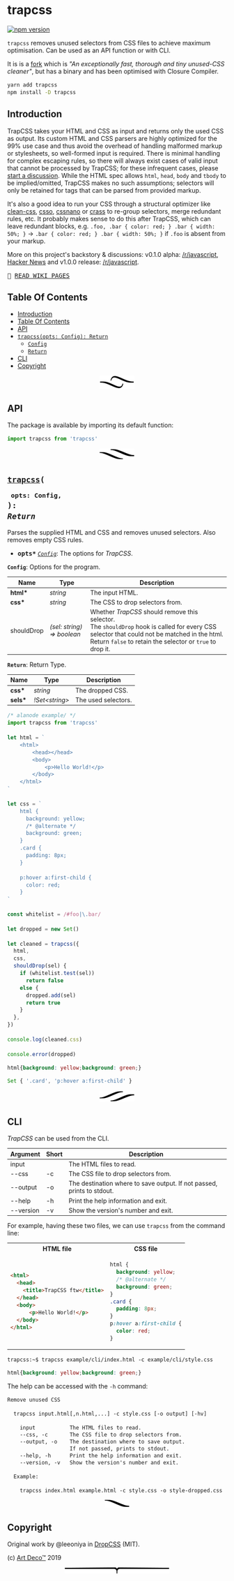 # trapcss

[![npm version](https://badge.fury.io/js/trapcss.svg)](https://www.npmjs.com/package/trapcss)

`trapcss` removes unused selectors from CSS files to achieve maximum optimisation. Can be used as an API function or with CLI.

It is is a [fork](https://github.com/leeoniya/dropcss) which is _"An exceptionally fast, thorough and tiny unused-CSS cleaner"_, but has a binary and has been optimised with Closure Compiler.

```sh
yarn add trapcss
npm install -D trapcss
```

## Introduction

TrapCSS takes your HTML and CSS as input and returns only the used CSS as output. Its custom HTML and CSS parsers are highly optimized for the 99% use case and thus avoid the overhead of handling malformed markup or stylesheets, so well-formed input is required. There is minimal handling for complex escaping rules, so there will always exist cases of valid input that cannot be processed by TrapCSS; for these infrequent cases, please [start a discussion](https://github.com/leeoniya/dropcss/issues). While the HTML spec allows `html`, `head`, `body` and `tbody` to be implied/omitted, TrapCSS makes no such assumptions; selectors will only be retained for tags that can be parsed from provided markup.

It's also a good idea to run your CSS through a structural optimizer like [clean-css](https://github.com/jakubpawlowicz/clean-css), [csso](https://github.com/css/csso), [cssnano](https://github.com/cssnano/cssnano) or [crass](https://github.com/mattbasta/crass) to re-group selectors, merge redundant rules, etc. It probably makes sense to do this after TrapCSS, which can leave redundant blocks, e.g. `.foo, .bar { color: red; } .bar { width: 50%; }` -> `.bar { color: red; } .bar { width: 50%; }` if `.foo` is absent from your markup.

More on this project's backstory & discussions: v0.1.0 alpha: [/r/javascript](https://old.reddit.com/r/javascript/comments/b3mcu8/dropcss_010_a_minimal_and_thorough_unused_css/), [Hacker News](https://news.ycombinator.com/item?id=19469080) and v1.0.0 release: [/r/javascript](https://old.reddit.com/r/javascript/comments/bb7im2/dropcss_v100_an_exceptionally_fast_thorough_and/).

<kbd>📙 [READ WIKI PAGES](../../wiki)</kbd>

## Table Of Contents

- [Introduction](#introduction)
- [Table Of Contents](#table-of-contents)
- [API](#api)
- [`trapcss(opts: Config): Return`](#trapcssopts-config-return)
  * [`Config`](#type-config)
  * [`Return`](#type-return)
- [CLI](#cli)
- [Copyright](#copyright)

<p align="center"><a href="#table-of-contents">
  <img src="/.documentary/section-breaks/0.svg?sanitize=true">
</a></p>

## API

The package is available by importing its default function:

```js
import trapcss from 'trapcss'
```

<p align="center"><a href="#table-of-contents">
  <img src="/.documentary/section-breaks/1.svg?sanitize=true">
</a></p>

## <code><ins>trapcss</ins>(</code><sub><br/>&nbsp;&nbsp;`opts: Config,`<br/></sub><code>): <i>Return</i></code>
Parses the supplied HTML and CSS and removes unused selectors. Also removes empty CSS rules.

 - <kbd><strong>opts*</strong></kbd> <em><code><a href="#type-config" title="Options for the program.">Config</a></code></em>: The options for _TrapCSS_.

__<a name="type-config">`Config`</a>__: Options for the program.

|    Name    |               Type                |                                                                                                 Description                                                                                                  |
| ---------- | --------------------------------- | ------------------------------------------------------------------------------------------------------------------------------------------------------------------------------------------------------------ |
| __html*__  | <em>string</em>                   | The input HTML.                                                                                                                                                                                              |
| __css*__   | <em>string</em>                   | The CSS to drop selectors from.                                                                                                                                                                              |
| shouldDrop | <em>(sel: string) => boolean</em> | Whether _TrapCSS_ should remove this selector.<br/>The `shouldDrop` hook is called for every CSS selector that could not be matched in the html. Return `false` to retain the selector or `true` to drop it. |

__<a name="type-return">`Return`</a>__: Return Type.

|   Name    |            Type             |     Description     |
| --------- | --------------------------- | ------------------- |
| __css*__  | <em>string</em>             | The dropped CSS.    |
| __sels*__ | <em>!Set&lt;string&gt;</em> | The used selectors. |

```js
/* alanode example/ */
import trapcss from 'trapcss'

let html = `
    <html>
        <head></head>
        <body>
            <p>Hello World!</p>
        </body>
    </html>
`

let css = `
    html {
      background: yellow;
      /* @alternate */
      background: green;
    }
    .card {
      padding: 8px;
    }

    p:hover a:first-child {
      color: red;
    }
`

const whitelist = /#foo|\.bar/

let dropped = new Set()

let cleaned = trapcss({
  html,
  css,
  shouldDrop(sel) {
    if (whitelist.test(sel))
      return false
    else {
      dropped.add(sel)
      return true
    }
  },
})

console.log(cleaned.css)

console.error(dropped)
```

```css
html{background: yellow;background: green;}
```
```js
Set { '.card', 'p:hover a:first-child' }
```

<p align="center"><a href="#table-of-contents">
  <img src="/.documentary/section-breaks/2.svg?sanitize=true">
</a></p>

## CLI

_TrapCSS_ can be used from the CLI.

<table>
 <thead>
  <tr>
   <th>Argument</th> 
   <th>Short</th>
   <th>Description</th>
  </tr>
 </thead>
  <tr>
   <td>input</td>
   <td></td>
   <td>The HTML files to read.</td>
  </tr>
  <tr>
   <td>--css</td>
   <td>-c</td>
   <td>The CSS file to drop selectors from.</td>
  </tr>
  <tr>
   <td>--output</td>
   <td>-o</td>
   <td>The destination where to save output.
    If not passed, prints to stdout.</td>
  </tr>
  <tr>
   <td>--help</td>
   <td>-h</td>
   <td>Print the help information and exit.</td>
  </tr>
  <tr>
   <td>--version</td>
   <td>-v</td>
   <td>Show the version's number and exit.</td>
  </tr>
</table>

For example, having these two files, we can use `trapcss` from the command line:

<table>
<tr>
  <th>HTML file</th>
  <th>CSS file</th>
</tr>
<tr>
  <td>

  ```html
  <html>
    <head>
      <title>TrapCSS ftw</title>
    </head>
    <body>
        <p>Hello World!</p>
    </body>
  </html>
  ```
  </td>
  <td>

  ```css
  html {
    background: yellow;
    /* @alternate */
    background: green;
  }
  .card {
    padding: 8px;
  }
  p:hover a:first-child {
    color: red;
  }
  ```
  </td>
</tr>
</table>

```console
trapcss:~$ trapcss example/cli/index.html -c example/cli/style.css
```

```css
html{background: yellow;background: green;}
```

The help can be accessed with the `-h` command:

```
Remove unused CSS

  trapcss input.html[,n.html,...] -c style.css [-o output] [-hv]

	input        	The HTML files to read.
	--css, -c    	The CSS file to drop selectors from.
	--output, -o 	The destination where to save output.
	             	If not passed, prints to stdout.
	--help, -h   	Print the help information and exit.
	--version, -v	Show the version's number and exit.

  Example:

    trapcss index.html example.html -c style.css -o style-dropped.css
```

<p align="center"><a href="#table-of-contents">
  <img src="/.documentary/section-breaks/3.svg?sanitize=true">
</a></p>

## Copyright

Original work by @leeoniya in [DropCSS](https://github.com/leeoniya/dropcss) (MIT).

(c) [Art Deco™][1] 2019

[1]: www.artd.eco

<p align="center"><a href="#table-of-contents">
  <img src="/.documentary/section-breaks/-1.svg?sanitize=true">
</a></p>
